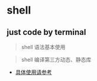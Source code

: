 # shell

just  code by terminal
---
> shell 语法基本使用

> shell 编译第三方动态、静态库

* [具体使用请参考](https://github.com/jiezongnewstar/SSP/blob/master/%E5%AD%A6%E4%B9%A0%E7%AC%94%E8%AE%B0/%E9%9F%B3%E8%A7%86%E9%A2%91%E4%B9%8BFFmpeg/shell%E8%AF%AD%E6%B3%95.md)

